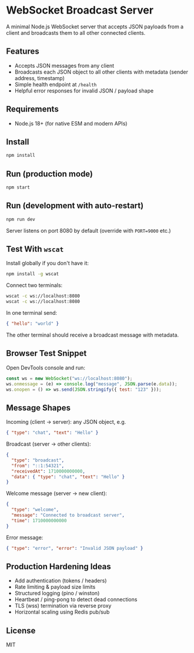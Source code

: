 # WebSocket Broadcast Server

A minimal Node.js WebSocket server that accepts JSON payloads from a client and broadcasts them to all other connected clients.

## Features

- Accepts JSON messages from any client
- Broadcasts each JSON object to all other clients with metadata (sender address, timestamp)
- Simple health endpoint at `/health`
- Helpful error responses for invalid JSON / payload shape

## Requirements

- Node.js 18+ (for native ESM and modern APIs)

## Install

```bash
npm install
```

## Run (production mode)

```bash
npm start
```

## Run (development with auto-restart)

```bash
npm run dev
```

Server listens on port 8080 by default (override with `PORT=9000` etc.)

## Test With `wscat`

Install globally if you don't have it:

```bash
npm install -g wscat
```

Connect two terminals:

```bash
wscat -c ws://localhost:8080
wscat -c ws://localhost:8080
```

In one terminal send:

```json
{ "hello": "world" }
```

The other terminal should receive a broadcast message with metadata.

## Browser Test Snippet

Open DevTools console and run:

```js
const ws = new WebSocket("ws://localhost:8080");
ws.onmessage = (e) => console.log("message", JSON.parse(e.data));
ws.onopen = () => ws.send(JSON.stringify({ test: "123" }));
```

## Message Shapes

Incoming (client -> server): any JSON object, e.g.

```json
{ "type": "chat", "text": "Hello" }
```

Broadcast (server -> other clients):

```json
{
  "type": "broadcast",
  "from": "::1:54321",
  "receivedAt": 1710000000000,
  "data": { "type": "chat", "text": "Hello" }
}
```

Welcome message (server -> new client):

```json
{
  "type": "welcome",
  "message": "Connected to broadcast server",
  "time": 1710000000000
}
```

Error message:

```json
{ "type": "error", "error": "Invalid JSON payload" }
```

## Production Hardening Ideas

- Add authentication (tokens / headers)
- Rate limiting & payload size limits
- Structured logging (pino / winston)
- Heartbeat / ping-pong to detect dead connections
- TLS (wss) termination via reverse proxy
- Horizontal scaling using Redis pub/sub

## License

MIT
